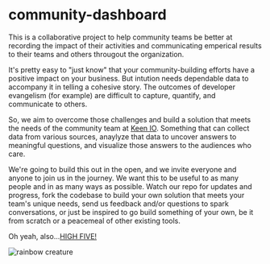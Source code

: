 # community-dashboard
This is a collaborative project to help community teams be better at recording the impact of their activities and communicating emperical results to their teams and others througout the organization.

It's pretty easy to "just know" that your community-building efforts have a positive impact on your business. But intution needs dependable data to accompany it in telling a cohesive story. The outcomes of developer evangelism (for example) are difficult to capture, quantify, and communicate to others.

So, we aim to overcome those challenges and build a solution that meets the needs of the community team at [Keen IO](http://keen.io). Something that can collect data from various sources, anaylyze that data to uncover answers to meaningful questions, and visualize those answers to the audiences who care. 

We're going to build this out in the open, and we invite everyone and anyone to join us in the journey. We want this to be useful to as many people and in as many ways as possible. Watch our repo for updates and progress, fork the codebase to build your own solution that meets your team's unique needs, send us feedback and/or questions to spark conversations, or just be inspired to go build something of your own, be it from scratch or a peacemeal of other existing tools. 

Oh yeah, also...[HIGH FIVE!](http://keen.github.io/highfive/)

![rainbow creature](http://media.giphy.com/media/GOt1QQZQ6TOQU/giphy.gif)


